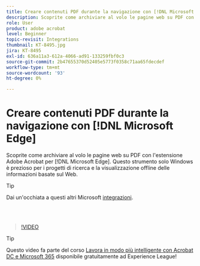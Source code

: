 ```yaml
---
title: Creare contenuti PDF durante la navigazione con [!DNL Microsoft Edge]
description: Scoprite come archiviare al volo le pagine web su PDF con l'estensione Adobe Acrobat per [!DNL Microsoft Edge]
role: User
product: adobe acrobat
level: Beginner
topic-revisit: Integrations
thumbnail: KT-8495.jpg
jira: KT-8495
exl-id: 636a11a3-612a-4066-ad91-133259fbf0c3
source-git-commit: 2b47655370d52405e5773f0358c71aa65fdecdef
workflow-type: tm+mt
source-wordcount: '93'
ht-degree: 0%

---
```


# Creare contenuti PDF durante la navigazione con [!DNL Microsoft Edge]

Scoprite come archiviare al volo le pagine web su PDF con l&#39;estensione Adobe Acrobat per [!DNL Microsoft Edge]. Questo strumento solo Windows è prezioso per i progetti di ricerca e la visualizzazione offline delle informazioni basate sul Web.

>[!TIP]
>
>Dai un&#39;occhiata a questi altri Microsoft [integrazioni](../integrate/integrate-overview.md#microsoft).

<br> 

>[!VIDEO](https://video.tv.adobe.com/v/337248?quality=12&learn=on&hidetitle=true)

>[!TIP]
>
>Questo video fa parte del corso [Lavora in modo più intelligente con Acrobat DC e Microsoft 365](https://experienceleague.adobe.com/?recommended=Acrobat-U-1-2021.microsoft365) disponibile gratuitamente ad Experience League!
